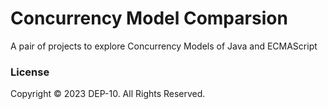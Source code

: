 # Concurrency Model Comparsion

A pair of projects to explore Concurrency Models of Java and ECMAScript

### License
Copyright &copy; 2023 DEP-10. All Rights Reserved.
